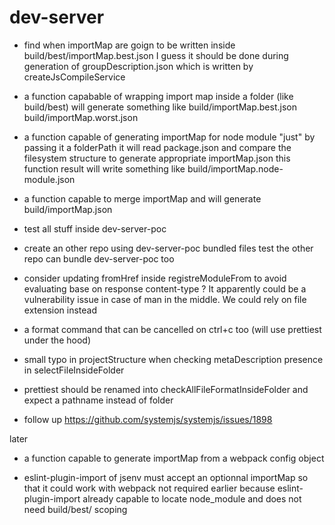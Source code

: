 # dev-server

- find when importMap are goign to be written inside
  build/best/importMap.best.json
  I guess it should be done during generation of groupDescription.json
  which is written by createJsCompileService

- a function capabable of wrapping import map inside a folder (like build/best)
  will generate something like
  build/importMap.best.json
  build/importMap.worst.json

- a function capable of generating importMap for node module
  "just" by passing it a folderPath
  it will read package.json and compare the filesystem structure to generate
  appropriate importMap.json
  this function result will write something like build/importMap.node-module.json

- a function capable to merge importMap and
  will generate build/importMap.json

- test all stuff inside dev-server-poc
- create an other repo using dev-server-poc bundled files
  test the other repo can bundle dev-server-poc too
- consider updating fromHref inside registreModuleFrom to
  avoid evaluating base on response content-type ?
  It apparently could be a vulnerability issue in case of man in the middle. We could rely on file extension instead
- a format command that can be cancelled on ctrl+c too
  (will use prettiest under the hood)

- small typo in projectStructure when checking metaDescription presence
  in selectFileInsideFolder
- prettiest should be renamed into checkAllFileFormatInsideFolder
  and expect a pathname instead of folder

- follow up https://github.com/systemjs/systemjs/issues/1898

later

- a function capable to generate importMap from a webpack config object

- eslint-plugin-import of jsenv must accept
  an optionnal importMap so that it could work with webpack
  not required earlier because eslint-plugin-import already capable to locate node_module and does not need build/best/ scoping
